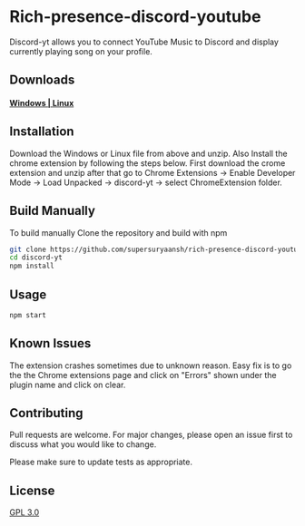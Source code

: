# Rich-presence-discord-youtube

Discord-yt allows you to connect YouTube Music to Discord and display currently playing song on your profile.

## Downloads
#### [Windows | Linux](https://github.com/supersuryaansh/rich-presence-discord-youtube/releases/)
## Installation
Download the Windows or Linux file from above and unzip. Also Install the chrome extension by following the steps below.
First download the crome extension and unzip after that go to Chrome Extensions -> Enable Developer Mode -> Load Unpacked -> discord-yt -> select ChromeExtension folder.

## Build Manually

To build manually Clone the repository and build with npm

```bash
git clone https://github.com/supersuryaansh/rich-presence-discord-youtube.git
cd discord-yt
npm install
```
## Usage

```python
npm start
```
## Known Issues
The extension crashes sometimes due to unknown reason. Easy fix is to go the the Chrome extensions page and click on "Errors" shown under the plugin name and click on clear.

## Contributing
Pull requests are welcome. For major changes, please open an issue first to discuss what you would like to change.

Please make sure to update tests as appropriate.

## License
[GPL 3.0](https://www.gnu.org/licenses/gpl-3.0.en.html)
